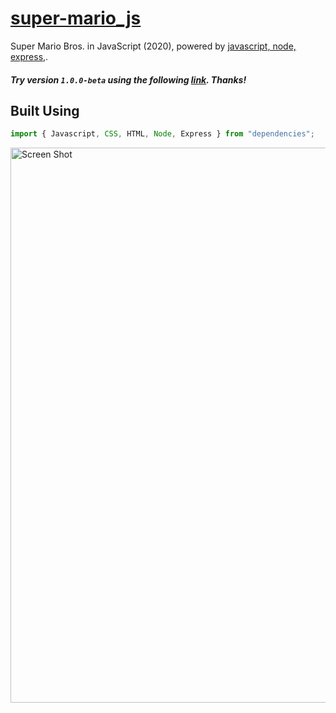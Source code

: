 # [super-mario_js](#)

Super Mario Bros. in JavaScript (2020), powered by [javascript, node, express,](#).

##### Try version `1.0.0-beta` using the following [link](#).  Thanks!


## Built Using

```javascript
import { Javascript, CSS, HTML, Node, Express } from "dependencies";
```

<img alt='Screen Shot' src="./public/README.png" width="888">